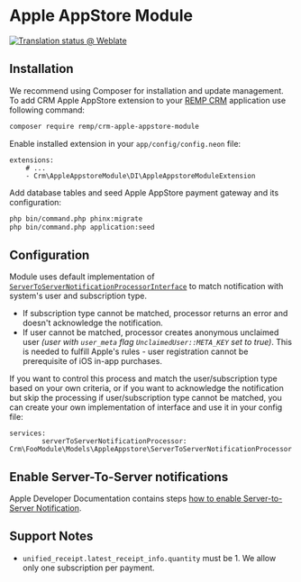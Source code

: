 # Apple AppStore Module

[![Translation status @ Weblate](https://hosted.weblate.org/widgets/remp-crm/-/apple_appstore-module/svg-badge.svg)](https://hosted.weblate.org/projects/remp-crm/apple_appstore-module/)

## Installation

We recommend using Composer for installation and update management. To add CRM Apple AppStore extension to your [REMP CRM](https://github.com/remp2020/crm-skeleton/) application use following command:

```bash
composer require remp/crm-apple-appstore-module
```

Enable installed extension in your `app/config/config.neon` file:

```neon
extensions:
	# ...
	- Crm\AppleAppstoreModule\DI\AppleAppstoreModuleExtension
```

Add database tables and seed Apple AppStore payment gateway and its configuration:

```bash
php bin/command.php phinx:migrate
php bin/command.php application:seed
```

## Configuration

Module uses default implementation of [`ServerToServerNotificationProcessorInterface`](./src/models/ServerToServerNotificationProcessor/ServerToServerNotificationProcessorInterface.php) to match notification with system's user and subscription type.

- If subscription type cannot be matched, processor returns an error and doesn't acknowledge the notification.
- If user cannot be matched, processor creates anonymous unclaimed user _(user with `user_meta` flag `UnclaimedUser::META_KEY` set to true)_. This is needed to fulfill Apple's rules - user registration cannot be prerequisite of iOS in-app purchases.

If you want to control this process and match the user/subscription type based on your own criteria, or if you want to acknowledge the notification but skip the processing if user/subscription type cannot be matched, you can create your own implementation of interface and use it in your config file:

```neon
services:
        serverToServerNotificationProcessor: Crm\FooModule\Models\AppleAppstore\ServerToServerNotificationProcessor
``` 

## Enable Server-To-Server notifications

Apple Developer Documentation contains steps [how to enable Server-to-Server Notification](https://developer.apple.com/documentation/storekit/in-app_purchase/subscriptions_and_offers/enabling_server-to-server_notifications).

## Support Notes

- `unified_receipt.latest_receipt_info.quantity` must be 1. We allow only one subscription per payment.
